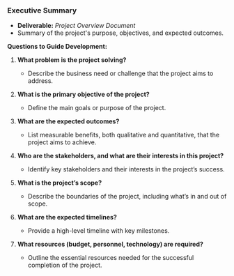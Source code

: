### **Executive Summary**
   - **Deliverable:** *Project Overview Document*
   - Summary of the project's purpose, objectives, and expected outcomes.

**Questions to Guide Development:**
1. **What problem is the project solving?**
   - Describe the business need or challenge that the project aims to address.
   
2. **What is the primary objective of the project?**
   - Define the main goals or purpose of the project.
   
3. **What are the expected outcomes?**
   - List measurable benefits, both qualitative and quantitative, that the project aims to achieve.
   
4. **Who are the stakeholders, and what are their interests in this project?**
   - Identify key stakeholders and their interests in the project’s success.
   
5. **What is the project’s scope?**
   - Describe the boundaries of the project, including what’s in and out of scope.
   
6. **What are the expected timelines?**
   - Provide a high-level timeline with key milestones.
   
7. **What resources (budget, personnel, technology) are required?**
   - Outline the essential resources needed for the successful completion of the project.